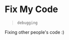 # Fix My Code
> `debugging`  

Fixing other people's code :)

<!-- <div>
    <img src="./img/.svg"/>
</div> -->
